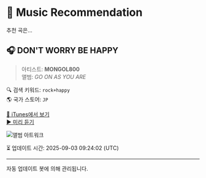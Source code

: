 
# 🎵 Music Recommendation

추천 곡은...

## 🎧 DON'T WORRY BE HAPPY  
> 아티스트: **MONGOL800**  
> 앨범: _GO ON AS YOU ARE_  

🔍 검색 키워드: `rock+happy`  
🌎 국가 스토어: `JP`

[🔗 iTunes에서 보기](https://music.apple.com/jp/album/dont-worry-be-happy/273157379?i=273157395&uo=4)  
[▶️ 미리 듣기](https://audio-ssl.itunes.apple.com/itunes-assets/AudioPreview125/v4/fb/52/39/fb523946-09f8-5524-13c8-ebf714dd29cb/mzaf_8169012680857169278.plus.aac.p.m4a)

![앨범 아트워크](https://is1-ssl.mzstatic.com/image/thumb/Music/6a/67/26/mzi.ucmiwoik.tif/100x100bb.jpg)

⏳ 업데이트 시간: 2025-09-03 09:24:02 (UTC)

---
자동 업데이트 봇에 의해 관리됩니다.
